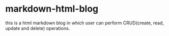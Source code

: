 # markdown-html-blog
this is a html markdown blog in which user can perform CRUD(create, read, update and delete) operations.
